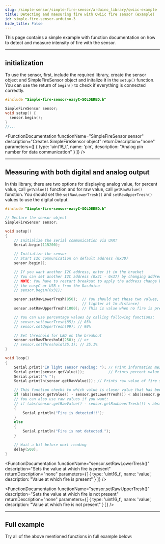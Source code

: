 ```yaml
---
slug: /simple-sensor/simple-fire-sensor/arduino_library/qwiic-example
title: Detecting and maesuring fire with Qwiic fire sensor (example)
id: simple-fire-sensor-arduino-3
hide_title: False
---
```

This page contains a simple example with function documentation on how to detect and measure intensity of fire with the sensor.

---

## initialization
To use the sensor, first, include the required library, create the sensor object and SimpleFireSensor object and initalize it in the `setup()` function. You can use the return of `begin()` to check if everything is connected correctly.

```cpp
#include "Simple-fire-sensor-easyC-SOLDERED.h"

SimpleFireSensor sensor;
void setup() {
  sensor.begin();
}
//...
```
<FunctionDocumentation
  functionName="SimpleFireSensor sensor"
  description="Creates SimpleFireSensor object"
  returnDescription="none"
  parameters={[
    { type: 'uint16_t', name: 'pin', description: "Analog pin number for data communication" }
  ]}
/>

<FunctionDocumentation
  functionName="sensor.begin()"
  description="Initializes the sensor."
  returnDescription="Returns true if initialization is successful, false otherwise."
/>

---

## Measuring with both digital and analog output
In this library, there are two options for displaying analog value, for percent value, call `getValue()` function and for raw value, call `getRawValue()` function. You should set the `setRawLowerTresh()` and `setRawUpperTresh()` values to use the digital output.

```cpp
#include "Simple-fire-sensor-easyC-SOLDERED.h"

// Declare the sensor object
SimpleFireSensor sensor;

void setup()
{
    // Initialize the serial communication via UART
    Serial.begin(115200);

    // Initialize the sensor
    // Start I2C communication on default address (0x30)
    sensor.begin();

    // If you want another I2C address, enter it in the bracket
    // You can set another I2C address (0x31 - 0x37) by changing address switches on the breakout
    // NOTE: You have to restart breakout to apply the address change by unplugging and plugging
    // the easyC or USB-c from the Dasduino 
    // sensor.begin(0x31);

    sensor.setRawLowerTresh(850);  // You should set these two values, this is value when fire is present (you can use
                                   // lighter at 1m distance)
    sensor.setRawUpperTresh(1000); // This is value when no fire is present

    // You can use percentage values by calling following functions:
    // sensor.setLowerTresh(85); // 85%
    // sensor.setUpperTresh(99); // 99%

    // Set threshold for LED on the breakout
    sensor.setRawThreshold(250); // or
    // sensor.setThreshold(25.1); // 25.1%
}

void loop()
{
    Serial.print("IR light sensor reading: "); // Print information message
    Serial.print(sensor.getValue());           // Prints percent value of fire sensor
    Serial.print("% ");
    Serial.println(sensor.getRawValue()); // Prints raw value of fire sensor

    // This function checks to which value is closer value that has been read from sensor
    if (abs(sensor.getValue() - sensor.getLowerTresh()) < abs(sensor.getValue() - sensor.getUpperTresh()))
    // You can also use raw values if you want:
    // if (abs(sensor.getRawValue() - sensor.getRawLowerTresh()) < abs(sensor.getRawValue() - sensor.getRawUpperTresh()))
    {
        Serial.println("Fire is detected!!");
    }
    else
    {
        Serial.println("Fire is not detected.");
    }

    // Wait a bit before next reading
    delay(500);
}
```
<FunctionDocumentation
  functionName="sensor.getValue()"
  description="Returns the measurement in percentage."
  returnDescription="Returns float representation of fire chance percentage"
/>

<FunctionDocumentation
  functionName="sensor.getRawValue()"
  description="Returns the raw ADC value."
  returnDescription="Returns integer representation of fire value"
/>

<FunctionDocumentation
  functionName="sensor.setRawLowerTresh()"
  description="Sets the value at which fire is present"
  returnDescription="none"
  parameters={[
    { type: 'uint16_t', name: 'value', description: "Value at which fire is present" }
  ]}
/>

<FunctionDocumentation
  functionName="sensor.setRawUpperTresh()"
  description="Sets the value at which fire is not present"
  returnDescription="none"
  parameters={[
    { type: 'uint16_t', name: 'value', description: "Value at which fire is not present" }
  ]}
/>

<CenteredImage src="/img/simple-sensor/simple-fire-sensor/fire_not_detected_qwiic.png" alt="Sensor when fire is not present" caption="Sensor when fire is not present" width="700px" />

<CenteredImage src="/img/simple-sensor/simple-fire-sensor/fire_not_detected_serial.jpg" alt="Serial Monitor output" caption="Serial Monitor output" width="700px" />

<CenteredImage src="/img/simple-sensor/simple-fire-sensor/fire_detected_qwiic.png" alt="Sensor when fire is present" caption="Sensor when fire is present" width="700px" />

<CenteredImage src="/img/simple-sensor/simple-fire-sensor/fire_detected_serial.jpg" alt="Serial Monitor output" caption="Serial Monitor output" width="700px" />

---

## Full example

Try all of the above mentioned functions in full example below:

<QuickLink 
  title="Read_values_native.ino" 
  description="Example for using the digital and analog read functions for Simple fire sensor."
  url="https://github.com/SolderedElectronics/Soldered-Simple-Fire-Sensor-Arduino-library/blob/main/examples/Read_values_native/Read_values_native.ino" 
/>